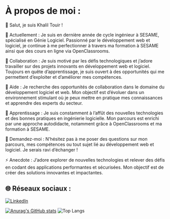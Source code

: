 # À propos de moi :

👋 Salut, je suis Khalil Touir !

🔭 Actuellement :
Je suis en dernière année de cycle ingénieur à SESAME, spécialisé en Génie Logiciel. Passionné par le développement web et logiciel, je continue à me perfectionner à travers ma formation à SESAME ainsi que des cours en ligne via OpenClassrooms.

👯 Collaboration :
Je suis motivé par les défis technologiques et j’adore travailler sur des projets innovants en développement web et logiciel. Toujours en quête d’apprentissage, je suis ouvert à des opportunités qui me permettent d’exploiter et d’améliorer mes compétences.

🤝 Aide :
Je recherche des opportunités de collaboration dans le domaine du développement logiciel et web. Mon objectif est d’évoluer dans un environnement stimulant où je peux mettre en pratique mes connaissances et apprendre des experts du secteur.

🌱 Apprentissage :
Je suis constamment à l’affût des nouvelles technologies et des bonnes pratiques en ingénierie logicielle. Mon parcours est enrichi par une approche autodidacte, notamment grâce à OpenClassrooms et ma formation à SESAME.

💬 Demandez-moi :
N’hésitez pas à me poser des questions sur mon parcours, mes compétences ou tout sujet lié au développement web et logiciel. Je serais ravi d’échanger !

⚡ Anecdote :
J’adore explorer de nouvelles technologies et relever des défis en codant des applications performantes et sécurisées. Mon objectif est de créer des solutions innovantes et impactantes.
## 🌐 Réseaux sociaux :

[![LinkedIn](https://img.shields.io/badge/LinkedIn-%230077B5.svg?logo=linkedin&logoColor=white)](https://www.linkedin.com/intouir-khalil)

[![Anurag's GitHub stats](https://github-readme-stats.vercel.app/api?username=khalil-touir)](https://github.com/khalil-touir/github-readme-stats)
![Top Langs](https://github-readme-stats.vercel.app/api/top-langs/?username=khalil-touir&hide_progress=true)
<!--
**khalil-touir/khalil-touir** is a ✨ _special_ ✨ repository because its `README.md` (this file) appears on your GitHub profile.

Here are some ideas to get you started:

- 🔭 I’m currently working on ...
- 🌱 I’m currently learning ...
- 👯 I’m looking to collaborate on ...
- 🤔 I’m looking for help with ...
- 💬 Ask me about ...
- 📫 How to reach me: ...
- 😄 Pronouns: ...
- ⚡ Fun fact: ...
-->
